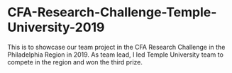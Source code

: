 # CFA-Research-Challenge-Temple-University-2019
This is to showcase our team project in the CFA Research Challenge in the Philadelphia Region in 2019. As team lead, I led Temple University team to compete in the region and won the third prize.
